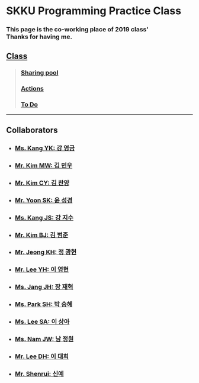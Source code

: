 # SKKU Programming Practice Class
### This page is the co-working place of 2019 class'<br> Thanks for having me.

## [Class](https://github.com/hochae2018/Java-program-practice-2019/projects/1)

> ### [Sharing pool](https://github.com/hochae2018/Java-program-practice-2019/projects/1#column-4815383)
> ### [Actions](https://github.com/hochae2018/Java-program-practice-2019/projects/1#column-4765584)
> ### [To Do](https://github.com/hochae2018/Java-program-practice-2019/projects/1#column-4765575)
------


## Collaborators
- ### [Ms. Kang YK: 강 영금]()
- ### [Mr. Kim MW: 김 민우]()
- ### [Mr. Kim CY: 김 찬양]()
- ### [Mr. Yoon SK: 윤 성경]()
- ### [Ms. Kang JS: 강 지수]()
- ### [Mr. Kim BJ: 김 범준]()
- ### [Mr. Jeong KH: 정 광현]()
- ### [Mr. Lee YH: 이 영현]()
- ### [Ms. Jang JH: 장 재혁]()
- ### [Ms. Park SH: 박 승혜]()
- ### [Ms. Lee SA: 이 상아]()
- ### [Ms. Nam JW: 남 정원]()
- ### [Mr. Lee DH: 이 대희]()
- ### [Mr. Shenrui: 신예]()
                     

